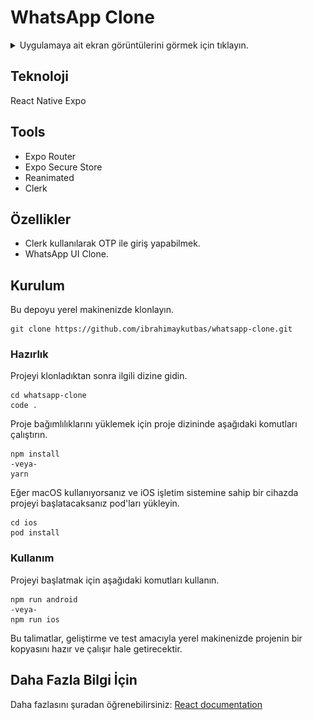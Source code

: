 # WhatsApp Clone

<details close>
  <summary>Uygulamaya ait ekran görüntülerini görmek için tıklayın.</summary>
  <img src="screenshots/1.png" height="500"> <img src="screenshots/2.png" height="500"> <img src="screenshots/3.png" height="500"> <img src="screenshots/4.png" height="500"> <img src="screenshots/5.png" height="500">
  <img src="screenshots/6.png" height="500"> <img src="screenshots/7.png" height="500"> <img src="screenshots/8.png" height="500"> <img src="screenshots/9.png" height="500"> <img src="screenshots/10.png" height="500">
  <img src="screenshots/11.png" height="500"> <img src="screenshots/12.png" height="500"> <img src="screenshots/13.png" height="500">
</details>

## Teknoloji

React Native Expo

## Tools

- Expo Router
- Expo Secure Store
- Reanimated
- Clerk

## Özellikler

- Clerk kullanılarak OTP ile giriş yapabilmek.
- WhatsApp UI Clone.

## Kurulum

Bu depoyu yerel makinenizde klonlayın.

```
git clone https://github.com/ibrahimaykutbas/whatsapp-clone.git
```

### Hazırlık

Projeyi klonladıktan sonra ilgili dizine gidin.

```
cd whatsapp-clone
code .
```

Proje bağımlılıklarını yüklemek için proje dizininde aşağıdaki komutları çalıştırın.

```
npm install
-veya-
yarn
```

Eğer macOS kullanıyorsanız ve iOS işletim sistemine sahip bir cihazda projeyi başlatacaksanız pod'ları yükleyin.

```
cd ios
pod install
```

### Kullanım

Projeyi başlatmak için aşağıdaki komutları kullanın.

```
npm run android
-veya-
npm run ios
```

Bu talimatlar, geliştirme ve test amacıyla yerel makinenizde projenin bir kopyasını hazır ve çalışır hale getirecektir.

## Daha Fazla Bilgi İçin

Daha fazlasını şuradan öğrenebilirsiniz: [React documentation](https://reactnative.dev/)
